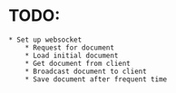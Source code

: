 # TODO:
    * Set up websocket
        * Request for document
        * Load initial document
        * Get document from client
        * Broadcast document to client
        * Save document after frequent time

